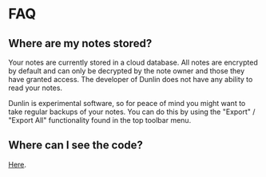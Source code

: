 # FAQ

## Where are my notes stored?

Your notes are currently stored in a cloud database. All notes are encrypted by default and can only be decrypted by the note owner and those they have granted access. The developer of Dunlin does not have any ability to read your notes.

Dunlin is experimental software, so for peace of mind you might want to take regular backups of your notes. You can do this by using the "Export" / "Export All" functionality found in the top toolbar menu.

## Where can I see the code?

[Here](https://github.com/fluidself/dunlin).
